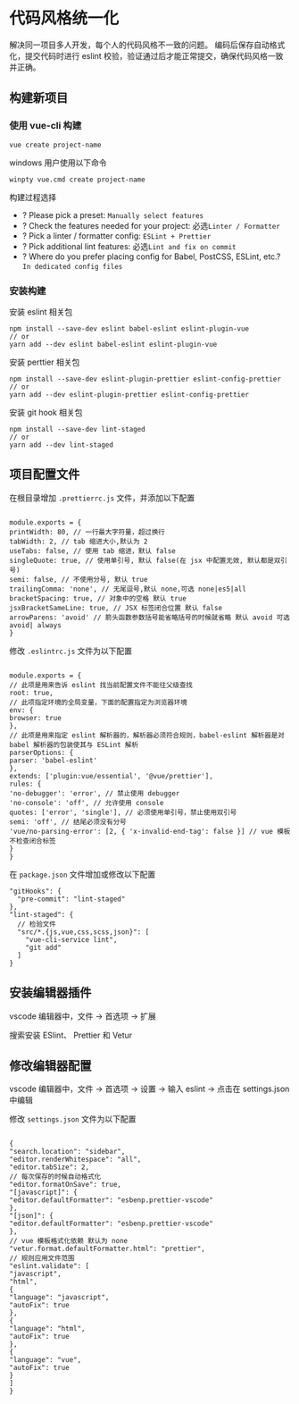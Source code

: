 # 代码风格统一化

解决同一项目多人开发，每个人的代码风格不一致的问题。
编码后保存自动格式化，提交代码时进行 eslint 校验，验证通过后才能正常提交，确保代码风格一致并正确。

## 构建新项目

### 使用 vue-cli 构建

```
vue create project-name
```

windows 用户使用以下命令

```
winpty vue.cmd create project-name
```

构建过程选择

- ? Please pick a preset: `Manually select features`
- ? Check the features needed for your project: 必选`Linter / Formatter`
- ? Pick a linter / formatter config: `ESLint + Prettier`
- ? Pick additional lint features: 必选`Lint and fix on commit`
- ? Where do you prefer placing config for Babel, PostCSS, ESLint, etc.? `In dedicated config files`

### 安装构建

安装 eslint 相关包

```
npm install --save-dev eslint babel-eslint eslint-plugin-vue
// or
yarn add --dev eslint babel-eslint eslint-plugin-vue
```

安装 perttier 相关包

```
npm install --save-dev eslint-plugin-prettier eslint-config-prettier
// or
yarn add --dev eslint-plugin-prettier eslint-config-prettier
```

安装 git hook 相关包

```
npm install --save-dev lint-staged
// or
yarn add --dev lint-staged
```

## 项目配置文件

在根目录增加 `.prettierrc.js` 文件，并添加以下配置

```

module.exports = {
printWidth: 80, // 一行最大字符量，超过换行
tabWidth: 2, // tab 缩进大小,默认为 2
useTabs: false, // 使用 tab 缩进，默认 false
singleQuote: true, // 使用单引号, 默认 false(在 jsx 中配置无效, 默认都是双引号)
semi: false, // 不使用分号, 默认 true
trailingComma: 'none', // 无尾逗号,默认 none,可选 none|es5|all
bracketSpacing: true, // 对象中的空格 默认 true
jsxBracketSameLine: true, // JSX 标签闭合位置 默认 false
arrowParens: 'avoid' // 箭头函数参数括号能省略括号的时候就省略 默认 avoid 可选 avoid| always
}

```

修改 `.eslintrc.js` 文件为以下配置

```

module.exports = {
// 此项是用来告诉 eslint 找当前配置文件不能往父级查找
root: true,
// 此项指定环境的全局变量，下面的配置指定为浏览器环境
env: {
browser: true
},
// 此项是用来指定 eslint 解析器的，解析器必须符合规则，babel-eslint 解析器是对 babel 解析器的包装使其与 ESLint 解析
parserOptions: {
parser: 'babel-eslint'
},
extends: ['plugin:vue/essential', '@vue/prettier'],
rules: {
'no-debugger': 'error', // 禁止使用 debugger
'no-console': 'off', // 允许使用 console
quotes: ['error', 'single'], // 必须使用单引号，禁止使用双引号
semi: 'off', // 结尾必须没有分号
'vue/no-parsing-error': [2, { 'x-invalid-end-tag': false }] // vue 模板不检查闭合标签
}
}

```

在 `package.json` 文件增加或修改以下配置

```
"gitHooks": {
  "pre-commit": "lint-staged"
},
"lint-staged": {
  // 检验文件
  "src/*.{js,vue,css,scss,json}": [
    "vue-cli-service lint",
    "git add"
  ]
}
```

## 安装编辑器插件

vscode 编辑器中，文件 -> 首选项 -> 扩展

搜索安装 ESlint、 Prettier 和 Vetur

## 修改编辑器配置

vscode 编辑器中，文件 -> 首选项 -> 设置 -> 输入 eslint -> 点击在 settings.json 中编辑

修改 `settings.json` 文件为以下配置

```

{
"search.location": "sidebar",
"editor.renderWhitespace": "all",
"editor.tabSize": 2,
// 每次保存的时候自动格式化
"editor.formatOnSave": true,
"[javascript]": {
"editor.defaultFormatter": "esbenp.prettier-vscode"
},
"[json]": {
"editor.defaultFormatter": "esbenp.prettier-vscode"
},
// vue 模板格式化依赖 默认为 none
"vetur.format.defaultFormatter.html": "prettier",
// 规则应用文件范围
"eslint.validate": [
"javascript",
"html",
{
"language": "javascript",
"autoFix": true
},
{
"language": "html",
"autoFix": true
},
{
"language": "vue",
"autoFix": true
}
]
}

```

```

```

